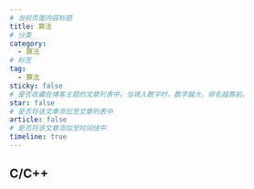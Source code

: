 ```yaml
---
# 当前页面内容标题
title: 算法
# 分类
category:
  - 算法
# 标签
tag:
  - 算法
sticky: false
# 是否收藏在博客主题的文章列表中，当填入数字时，数字越大，排名越靠前。
star: false
# 是否将该文章添加至文章列表中
article: false
# 是否将该文章添加至时间线中
timeline: true
---
```


## C/C++































